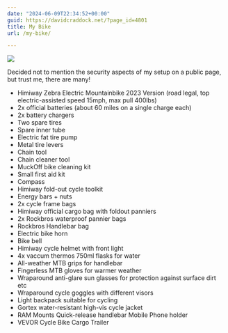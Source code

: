 ```yaml
---
date: "2024-06-09T22:34:52+00:00"
guid: https://davidcraddock.net/?page_id=4801
title: My Bike
url: /my-bike/

---
```

[![](/wp-content/uploads/2024/06/himiway.jpg)](/wp-content/uploads/2024/06/himiway.jpg)

Decided not to mention the security aspects of my setup on a public page, but trust me, there are many!

- Himiway Zebra Electric Mountainbike 2023 Version (road legal, top electric-assisted speed 15mph, max pull 400lbs)
- 2x official batteries (about 60 miles on a single charge each)
- 2x battery chargers
- Two spare tires
- Spare inner tube
- Electric fat tire pump
- Metal tire levers
- Chain tool
- Chain cleaner tool
- MuckOff bike cleaning kit
- Small first aid kit
- Compass
- Himiway fold-out cycle toolkit
- Energy bars + nuts
- 2x cycle frame bags
- Himiway official cargo bag with foldout panniers
- 2x Rockbros waterproof pannier bags
- Rockbros Handlebar bag
- Electric bike horn
- Bike bell
- Himiway cycle helmet with front light
- 4x vaccum thermos 750ml flasks for water
- All-weather MTB grips for handlebar
- Fingerless MTB gloves for warmer weather
- Wraparound anti-glare sun glasses for protection against surface dirt etc
- Wraparound cycle goggles with different visors
- Light backpack suitable for cycling
- Gortex water-resistant high-vis cycle jacket
- RAM Mounts Quick-release handlebar Mobile Phone holder
- VEVOR Cycle Bike Cargo Trailer

